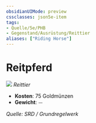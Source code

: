 ```yaml
---
obsidianUIMode: preview
cssclasses: json5e-item
tags:
- Quelle/5e/PHB
- Gegenstand/Ausrüstung/Reittier
aliases: ["Riding Horse"]
---
```

# Reitpferd
![](../../../99%20-%20Setup/Files/Bildersammlung/Symbolik/Gegenstände.webp#token)
*Reittier*  

- **Kosten**: 75 Goldmünzen
- **Gewicht**: ⏤

*Quelle: SRD / Grundregelwerk*